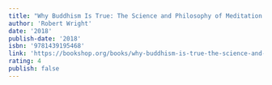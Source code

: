 ```yaml
---
title: "Why Buddhism Is True: The Science and Philosophy of Meditation and Enlightenment"
author: 'Robert Wright'
date: '2018'
publish-date: '2018'
isbn: '9781439195468'
link: 'https://bookshop.org/books/why-buddhism-is-true-the-science-and-philosophy-of-meditation-and-enlightenment/9781439195468'
rating: 4
publish: false
---
```

